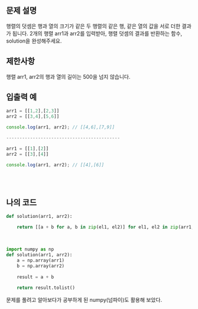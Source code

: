 ## 문제 설명

행렬의 덧셈은 행과 열의 크기가 같은 두 행렬의 같은 행, 같은 열의 값을 서로 더한 결과가 됩니다. 2개의 행렬 arr1과 arr2를 입력받아, 행렬 덧셈의 결과를 반환하는 함수, solution을 완성해주세요.

## 제한사항

행렬 arr1, arr2의 행과 열의 길이는 500을 넘지 않습니다.

## 입출력 예

```js
arr1 = [[1,2],[2,3]]
arr2 = [[3,4],[5,6]]

console.log(arr1, arr2); // [[4,6],[7,9]]

-------------------------------------------

arr1 = [[1],[2]]
arr2 = [[3],[4]]

console.log(arr1, arr2); // [[4],[6]]
```

<br/>
<br/>

## 나의 코드

```py
def solution(arr1, arr2):

	return [[a + b for a, b in zip(el1, el2)] for el1, el2 in zip(arr1, arr2)]
```

<br/>

```py
import numpy as np
def solution(arr1, arr2):
    a = np.array(arr1)
    b = np.array(arr2)
    
    result = a + b
    
    return result.tolist()
```

문제를 풀려고 알아보다가 공부하게 된 numpy(넘파이)도 활용해 보았다.
